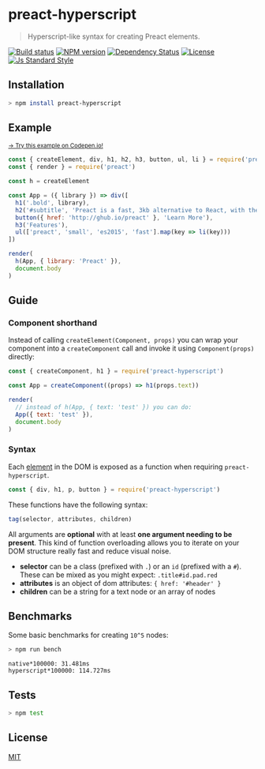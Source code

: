 
# preact-hyperscript

> Hyperscript-like syntax for creating Preact elements.

[![Build status][travis-image]][travis-url]
[![NPM version][version-image]][version-url]
[![Dependency Status][david-image]][david-url]
[![License][license-image]][license-url]
[![Js Standard Style][standard-image]][standard-url]

## Installation

```bash
> npm install preact-hyperscript
```

## Example

<sub>[→ Try this example on Codepen.io!](http://codepen.io/queckezz/pen/XKkEyj?editors=1010)</sub>

```js
const { createElement, div, h1, h2, h3, button, ul, li } = require('preact-hyperscript')
const { render } = require('preact')

const h = createElement

const App = ({ library }) => div([
  h1('.bold', library),
  h2('#subtitle', 'Preact is a fast, 3kb alternative to React, with the same ES2015 API'),
  button({ href: 'http://ghub.io/preact' }, 'Learn More'),
  h3('Features'),
  ul(['preact', 'small', 'es2015', 'fast'].map(key => li(key)))
])

render(
  h(App, { library: 'Preact' }),
  document.body
)
```

## Guide

### Component shorthand

Instead of calling `createElement(Component, props)` you can wrap your component into a `createComponent` call and invoke it using `Component(props)` directly:

```js
const { createComponent, h1 } = require('preact-hyperscript')

const App = createComponent((props) => h1(props.text))

render(
  // instead of h(App, { text: 'test' }) you can do:
  App({ text: 'test' }),
  document.body
)
```

### Syntax

Each [element](https://github.com/wooorm/html-tag-names/blob/4604477c3762b7df87536480fb453a9dd7feaaf0/index.json) in the DOM is exposed as a function when requiring `preact-hyperscript`.

```js
const { div, h1, p, button } = require('preact-hyperscript')
```

These functions have the following syntax:

```js
tag(selector, attributes, children)
```

All arguments are **optional** with at least **one argument needing to be present**. This kind of function overloading allows you to iterate on your DOM structure really fast and reduce visual noise.

* **selector** can be a class (prefixed with `.`) or an `id` (prefixed with a `#`). These can be mixed as you might expect: `.title#id.pad.red`
* **attributes** is an object of dom attributes: `{ href: '#header' }`
* **children** can be a string for a text node or an array of nodes

## Benchmarks

Some basic benchmarks for creating `10^5` nodes:

```bash
> npm run bench
```

```
native*100000: 31.481ms
hyperscript*100000: 114.727ms
```



## Tests

```bash
> npm test
```

## License

[MIT][license-url]

[travis-image]: https://img.shields.io/travis/queckezz/preact-hyperscript.svg?style=flat-square
[travis-url]: https://travis-ci.org/queckezz/preact-hyperscript

[version-image]: https://img.shields.io/npm/v/preact-hyperscript.svg?style=flat-square
[version-url]: https://npmjs.org/package/preact-hyperscript

[david-image]: http://img.shields.io/david/queckezz/preact-hyperscript.svg?style=flat-square
[david-url]: https://david-dm.org/queckezz/preact-hyperscript

[standard-image]: https://img.shields.io/badge/code-standard-brightgreen.svg?style=flat-square
[standard-url]: https://github.com/feross/standard

[license-image]: http://img.shields.io/npm/l/preact-hyperscript.svg?style=flat-square
[license-url]: ./license